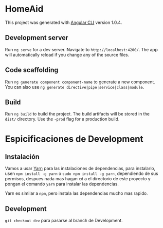 # HomeAid

This project was generated with [Angular CLI](https://github.com/angular/angular-cli) version 1.0.4.

## Development server

Run `ng serve` for a dev server. Navigate to `http://localhost:4200/`. The app will automatically reload if you change any of the source files.

## Code scaffolding

Run `ng generate component component-name` to generate a new component. You can also use `ng generate directive|pipe|service|class|module`.

## Build

Run `ng build` to build the project. The build artifacts will be stored in the `dist/` directory. Use the `-prod` flag for a production build.

# Espicificaciones de Development

## Instalación

Vamos a usar [Yarn](https://code.facebook.com/posts/1840075619545360) para las instalaciones de dependencias,
para instalarlo, usen `npm install -g yarn` o `sudo npm install -g yarn`, dependiendo de sus permisos, despues nada mas hagan `cd` a el directorio de este proyecto y pongan el comando `yarn` para instalar las dependencias.

Yarn es similar a `npm`, pero instala las dependencias mucho mas rapido.

## Development

`git checkout dev` para pasarse al branch de Development.




<!-- ## Running unit tests

Run `ng test` to execute the unit tests via [Karma](https://karma-runner.github.io). -->

<!-- ## Running end-to-end tests

Run `ng e2e` to execute the end-to-end tests via [Protractor](http://www.protractortest.org/).
Before running the tests make sure you are serving the app via `ng serve`. -->

<!-- ## Further help

To get more help on the Angular CLI use `ng help` or go check out the [Angular CLI README](https://github.com/angular/angular-cli/blob/master/README.md). -->
